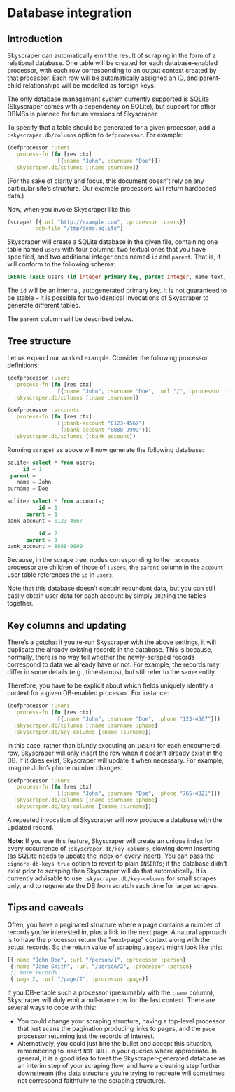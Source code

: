 # Database integration

## Introduction

Skyscraper can automatically emit the result of scraping in the form of a relational database. One table will be created for each database-enabled processor, with each row corresponding to an output context created by that processor. Each row will be automatically assigned an ID, and parent-child relationships will be modelled as foreign keys.

The only database management system currently supported is SQLite (Skyscraper comes with a dependency on SQLite), but support for other DBMSs is planned for future versions of Skyscraper.

To specify that a table should be generated for a given processor, add a `:skyscraper.db/columns` option to `defprocessor`. For example:

```clojure
(defprocessor :users
  :process-fn (fn [res ctx]
                [{:name "John", :surname "Doe"}])
  :skyscraper.db/columns [:name :surname])
```

(For the sake of clarity and focus, this document doesn’t rely on any particular site’s structure. Our example processors will return hardcoded data.)

Now, when you invoke Skyscraper like this:

```clojure
(scrape! [{:url "http://example.com", :processor :users}]
         :db-file "/tmp/demo.sqlite")
```

Skyscraper will create a SQLite database in the given file, containing one table named `users` with four columns: two textual ones that you have specified, and two additional integer ones named `id` and `parent`. That is, it will conform to the following schema:

```sql
CREATE TABLE users (id integer primary key, parent integer, name text, surname text);
```

The `id` will be an internal, autogenerated primary key. It is not guaranteed to be stable – it is possible for two identical invocations of Skyscraper to generate different tables.

The `parent` column will be described below.

## Tree structure

Let us expand our worked example. Consider the following processor definitions:

```clojure
(defprocessor :users
  :process-fn (fn [res ctx]
                [{:name "John", :surname "Doe", :url "/", :processor :accounts}])
  :skyscraper.db/columns [:name :surname])

(defprocessor :accounts
  :process-fn (fn [res ctx]
                [{:bank-account "0123-4567"}
                 {:bank-account "8888-9999"}])
  :skyscraper.db/columns [:bank-account])
```

Running `scrape!` as above will now generate the following database:

```sql
sqlite> select * from users;
     id = 1
 parent =
   name = John
surname = Doe

sqlite> select * from accounts;
          id = 1
      parent = 1
bank_account = 0123-4567

          id = 2
      parent = 1
bank_account = 8888-9999
```

Because, in the scrape tree, nodes corresponding to the `:accounts` processor are children of those of `:users`, the `parent` column in the `account` user table references the `id` in `users`.

Note that this database doesn’t contain redundant data, but you can still easily obtain user data for each account by simply `JOIN`ing the tables together.

## Key columns and updating

There’s a gotcha: if you re-run Skyscraper with the above settings, it will duplicate the already existing records in the database. This is because, normally, there is no way tell whether the newly-scraped records correspond to data we already have or not. For example, the records may differ in some details (e.g., timestamps), but still refer to the same entity.

Therefore, you have to be explicit about which fields uniquely identify a context for a given DB-enabled processor. For instance:

```clojure
(defprocessor :users
  :process-fn (fn [res ctx]
                [{:name "John", :surname "Doe", :phone "123-4567"}])
  :skyscraper.db/columns [:name :surname :phone]
  :skyscraper.db/key-columns [:name :surname])
```

In this case, rather than bluntly executing an `INSERT` for each encountered row, Skyscraper will only insert the row when it doesn’t already exist in the DB. If it does exist, Skyscraper will update it when necessary. For example, imagine John’s phone number changes:

```clojure
(defprocessor :users
  :process-fn (fn [res ctx]
                [{:name "John", :surname "Doe", :phone "765-4321"}])
  :skyscraper.db/columns [:name :surname :phone]
  :skyscraper.db/key-columns [:name :surname])
```

A repeated invocation of Skyscraper will now produce a database with the updated record.

**Note:** If you use this feature, Skyscraper will create an unique index for every occurrence of `:skyscraper.db/key-columns`, slowing down inserting (as SQLite needs to update the index on every insert). You can pass the `:ignore-db-keys true` option to revert to plain `INSERT`s; if the database didn’t exist prior to scraping then Skyscraper will do that automatically. It is currently advisable to use `:skyscraper.db/key-columns` for small scrapes only, and to regenerate the DB from scratch each time for larger scrapes.

## Tips and caveats

Often, you have a paginated structure where a page contains a number of records you’re interested in, plus a link to the next page. A natural approach is to have the processor return the "next-page" context along with the actual records. So the return value of scraping `/page/1` might look like this:

```clojure
[{:name "John Doe", :url "/person/1", :processor :person}
 {:name "Jane Smith", :url "/person/2", :processor :person}
 ;; more records
 {:page 2, :url "/page/2", :processor :page}]
```

If you DB-enable such a processor (presumably with the `:name` column), Skyscraper will duly emit a null-name row for the last context. There are several ways to cope with this:

- You could change your scraping structure, having a top-level processor that just scans the pagination producing links to pages, and the `page` processor returning just the records of interest.
- Alternatively, you could just bite the bullet and accept this situation, remembering to insert `NOT NULL` in your queries where appropriate. In general, it is a good idea to treat the Skyscraper-generated database as an interim step of your scraping flow, and have a cleaning step further downstream (the data structure you’re trying to recreate will sometimes not correspond faithfully to the scraping structure).
